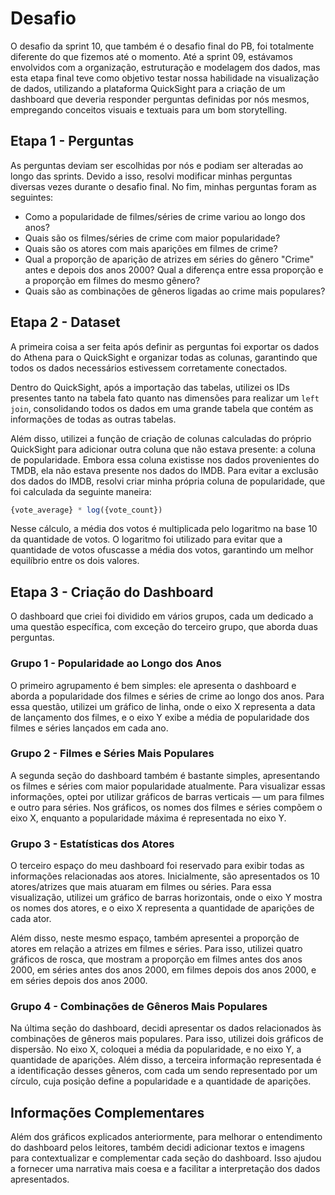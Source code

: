 # Desafio

O desafio da sprint 10, que também é o desafio final do PB, foi totalmente diferente do que fizemos até o momento. Até a sprint 09, estávamos envolvidos com a organização, estruturação e modelagem dos dados, mas esta etapa final teve como objetivo testar nossa habilidade na visualização de dados, utilizando a plataforma QuickSight para a criação de um dashboard que deveria responder perguntas definidas por nós mesmos, empregando conceitos visuais e textuais para um bom storytelling.

## Etapa 1 - Perguntas

As perguntas deviam ser escolhidas por nós e podiam ser alteradas ao longo das sprints. Devido a isso, resolvi modificar minhas perguntas diversas vezes durante o desafio final. No fim, minhas perguntas foram as seguintes:

- Como a popularidade de filmes/séries de crime variou ao longo dos anos?
- Quais são os filmes/séries de crime com maior popularidade?
- Quais são os atores com mais aparições em filmes de crime?
- Qual a proporção de aparição de atrizes em séries do gênero "Crime" antes e depois dos anos 2000? Qual a diferença entre essa proporção e a proporção em filmes do mesmo gênero?
- Quais são as combinações de gêneros ligadas ao crime mais populares?

## Etapa 2 - Dataset

A primeira coisa a ser feita após definir as perguntas foi exportar os dados do Athena para o QuickSight e organizar todas as colunas, garantindo que todos os dados necessários estivessem corretamente conectados.

Dentro do QuickSight, após a importação das tabelas, utilizei os IDs presentes tanto na tabela fato quanto nas dimensões para realizar um `left join`, consolidando todos os dados em uma grande tabela que contém as informações de todas as outras tabelas.

Além disso, utilizei a função de criação de colunas calculadas do próprio QuickSight para adicionar outra coluna que não estava presente: a coluna de popularidade. Embora essa coluna existisse nos dados provenientes do TMDB, ela não estava presente nos dados do IMDB. Para evitar a exclusão dos dados do IMDB, resolvi criar minha própria coluna de popularidade, que foi calculada da seguinte maneira:

```sql
{vote_average} * log({vote_count})
```

Nesse cálculo, a média dos votos é multiplicada pelo logaritmo na base 10 da quantidade de votos. O logaritmo foi utilizado para evitar que a quantidade de votos ofuscasse a média dos votos, garantindo um melhor equilíbrio entre os dois valores.

## Etapa 3 - Criação do Dashboard

O dashboard que criei foi dividido em vários grupos, cada um dedicado a uma questão específica, com exceção do terceiro grupo, que aborda duas perguntas.

### Grupo 1 - Popularidade ao Longo dos Anos

O primeiro agrupamento é bem simples: ele apresenta o dashboard e aborda a popularidade dos filmes e séries de crime ao longo dos anos. Para essa questão, utilizei um gráfico de linha, onde o eixo X representa a data de lançamento dos filmes, e o eixo Y exibe a média de popularidade dos filmes e séries lançados em cada ano.

### Grupo 2 - Filmes e Séries Mais Populares

A segunda seção do dashboard também é bastante simples, apresentando os filmes e séries com maior popularidade atualmente. Para visualizar essas informações, optei por utilizar gráficos de barras verticais — um para filmes e outro para séries. Nos gráficos, os nomes dos filmes e séries compõem o eixo X, enquanto a popularidade máxima é representada no eixo Y.

### Grupo 3 - Estatísticas dos Atores

O terceiro espaço do meu dashboard foi reservado para exibir todas as informações relacionadas aos atores. Inicialmente, são apresentados os 10 atores/atrizes que mais atuaram em filmes ou séries. Para essa visualização, utilizei um gráfico de barras horizontais, onde o eixo Y mostra os nomes dos atores, e o eixo X representa a quantidade de aparições de cada ator.

Além disso, neste mesmo espaço, também apresentei a proporção de atores em relação a atrizes em filmes e séries. Para isso, utilizei quatro gráficos de rosca, que mostram a proporção em filmes antes dos anos 2000, em séries antes dos anos 2000, em filmes depois dos anos 2000, e em séries depois dos anos 2000.

### Grupo 4 - Combinações de Gêneros Mais Populares

Na última seção do dashboard, decidi apresentar os dados relacionados às combinações de gêneros mais populares. Para isso, utilizei dois gráficos de dispersão. No eixo X, coloquei a média da popularidade, e no eixo Y, a quantidade de aparições. Além disso, a terceira informação representada é a identificação desses gêneros, com cada um sendo representado por um círculo, cuja posição define a popularidade e a quantidade de aparições.

## Informações Complementares

Além dos gráficos explicados anteriormente, para melhorar o entendimento do dashboard pelos leitores, também decidi adicionar textos e imagens para contextualizar e complementar cada seção do dashboard. Isso ajudou a fornecer uma narrativa mais coesa e a facilitar a interpretação dos dados apresentados.